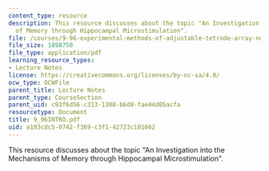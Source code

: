 ```yaml
---
content_type: resource
description: This resource discusses about the topic "An Investigation into the Mechanisms
  of Memory through Hippocampal Microstimulation".
file: /courses/9-96-experimental-methods-of-adjustable-tetrode-array-neurophysiology-january-iap-2001/a103cdc50742f369c3f142723c101662_9_96INTRO.pdf
file_size: 1898750
file_type: application/pdf
learning_resource_types:
- Lecture Notes
license: https://creativecommons.org/licenses/by-nc-sa/4.0/
ocw_type: OCWFile
parent_title: Lecture Notes
parent_type: CourseSection
parent_uid: c93f6d56-c313-1308-b6d8-fae44d05acfa
resourcetype: Document
title: 9_96INTRO.pdf
uid: a103cdc5-0742-f369-c3f1-42723c101662
---
```

This resource discusses about the topic "An Investigation into the Mechanisms of Memory through Hippocampal Microstimulation".